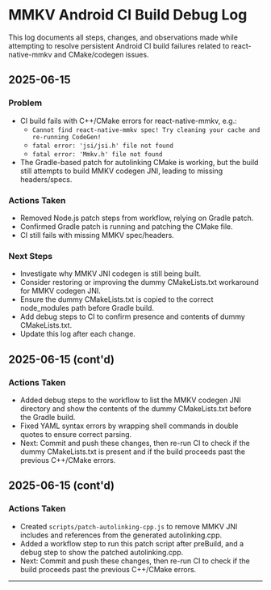 # MMKV Android CI Build Debug Log

This log documents all steps, changes, and observations made while attempting to resolve persistent Android CI build failures related to react-native-mmkv and CMake/codegen issues.

## 2025-06-15

### Problem
- CI build fails with C++/CMake errors for react-native-mmkv, e.g.:
  - `Cannot find react-native-mmkv spec! Try cleaning your cache and re-running CodeGen!`
  - `fatal error: 'jsi/jsi.h' file not found`
  - `fatal error: 'Mmkv.h' file not found`
- The Gradle-based patch for autolinking CMake is working, but the build still attempts to build MMKV codegen JNI, leading to missing headers/specs.

### Actions Taken
- Removed Node.js patch steps from workflow, relying on Gradle patch.
- Confirmed Gradle patch is running and patching the CMake file.
- CI still fails with missing MMKV spec/headers.

### Next Steps
- Investigate why MMKV JNI codegen is still being built.
- Consider restoring or improving the dummy CMakeLists.txt workaround for MMKV codegen JNI.
- Ensure the dummy CMakeLists.txt is copied to the correct node_modules path before Gradle build.
- Add debug steps to CI to confirm presence and contents of dummy CMakeLists.txt.
- Update this log after each change.

## 2025-06-15 (cont'd)

### Actions Taken
- Added debug steps to the workflow to list the MMKV codegen JNI directory and show the contents of the dummy CMakeLists.txt before the Gradle build.
- Fixed YAML syntax errors by wrapping shell commands in double quotes to ensure correct parsing.
- Next: Commit and push these changes, then re-run CI to check if the dummy CMakeLists.txt is present and if the build proceeds past the previous C++/CMake errors.

## 2025-06-15 (cont'd)

### Actions Taken
- Created `scripts/patch-autolinking-cpp.js` to remove MMKV JNI includes and references from the generated autolinking.cpp.
- Added a workflow step to run this patch script after preBuild, and a debug step to show the patched autolinking.cpp.
- Next: Commit and push these changes, then re-run CI to check if the build proceeds past the previous C++/CMake errors.

---
